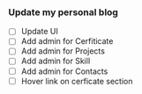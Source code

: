 ### Update my personal blog

- [ ] Update UI
- [ ] Add admin for Cerfiticate
- [ ] Add admin for Projects
- [ ] Add admin for Skill
- [ ] Add admin for Contacts
- [ ] Hover link on cerficate section
